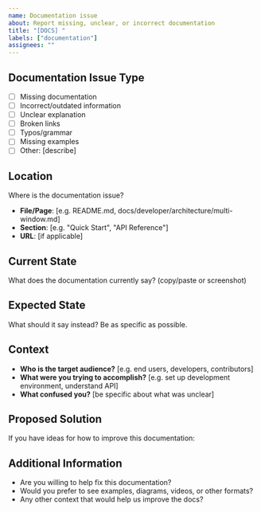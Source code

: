 ```yaml
---
name: Documentation issue
about: Report missing, unclear, or incorrect documentation
title: "[DOCS] "
labels: ["documentation"]
assignees: ""
---
```


## Documentation Issue Type

- [ ] Missing documentation
- [ ] Incorrect/outdated information
- [ ] Unclear explanation
- [ ] Broken links
- [ ] Typos/grammar
- [ ] Missing examples
- [ ] Other: [describe]

## Location

Where is the documentation issue?

- **File/Page**: [e.g. README.md, docs/developer/architecture/multi-window.md]
- **Section**: [e.g. "Quick Start", "API Reference"]
- **URL**: [if applicable]

## Current State

What does the documentation currently say? (copy/paste or screenshot)

## Expected State

What should it say instead? Be as specific as possible.

## Context

- **Who is the target audience?** [e.g. end users, developers, contributors]
- **What were you trying to accomplish?** [e.g. set up development environment, understand API]
- **What confused you?** [be specific about what was unclear]

## Proposed Solution

If you have ideas for how to improve this documentation:

## Additional Information

- Are you willing to help fix this documentation?
- Would you prefer to see examples, diagrams, videos, or other formats?
- Any other context that would help us improve the docs?
